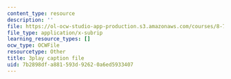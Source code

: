 ```yaml
---
content_type: resource
description: ''
file: https://ol-ocw-studio-app-production.s3.amazonaws.com/courses/8-701-introduction-to-nuclear-and-particle-physics-fall-2020/7b2898dfa881593d92620a6ed5933407_Xwr97XAqaaU.vtt
file_type: application/x-subrip
learning_resource_types: []
ocw_type: OCWFile
resourcetype: Other
title: 3play caption file
uid: 7b2898df-a881-593d-9262-0a6ed5933407
---
```

